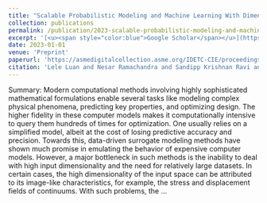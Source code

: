 ```yaml
---
title: "Scalable Probabilistic Modeling and Machine Learning With Dimensionality Reduction for Expensive High-Dimensional Problems"
collection: publications
permalink: /publication/2023-scalable-probabilistic-modeling-and-machine-learni
excerpt: '[<u><span style="color:blue">Google Scholar</span></u>](https://scholar.google.com/scholar?q=Scalable+Probabilistic+Modeling+and+Machine+Learning+With+Dimensionality+Reduction+for+Expensive+High-Dimensional+Problems)'
date: 2023-01-01
venue: 'Preprint'
paperurl: 'https://asmedigitalcollection.asme.org/IDETC-CIE/proceedings-abstract/IDETC-CIE2023/87295/1170365'
citation: 'Lele Luan and Nesar Ramachandra and Sandipp Krishnan Ravi and Anindya Bhaduri and Piyush Pandita and Prasanna Balaprakash and Mihai Anitescu and Changjie Sun and Liping Wang (2023). "Scalable Probabilistic Modeling and Machine Learning With Dimensionality Reduction for Expensive High-Dimensional Problems". Preprint.'
---
```


Summary: Modern computational methods involving highly sophisticated mathematical formulations enable several tasks like modeling complex physical phenomena, predicting key properties, and optimizing design. The higher fidelity in these computer models makes it computationally intensive to query them hundreds of times for optimization. One usually relies on a simplified model, albeit at the cost of losing predictive accuracy and precision. Towards this, data-driven surrogate modeling methods have shown much promise in emulating the behavior of expensive computer models. However, a major bottleneck in such methods is the inability to deal with high input dimensionality and the need for relatively large datasets. In certain cases, the high dimensionality of the input space can be attributed to its image-like characteristics, for example, the stress and displacement fields of continuums. With such problems, the …
